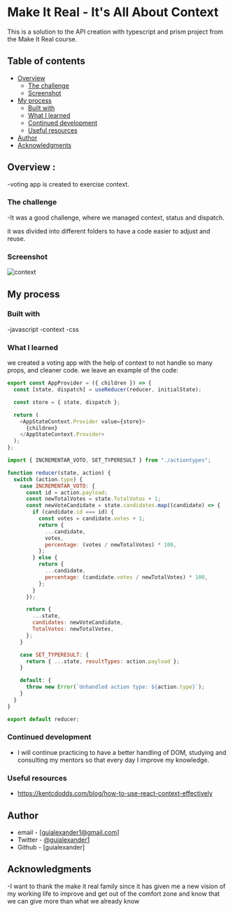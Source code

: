 # Make It Real - It's All About Context

This is a solution to the API creation with typescript and prism project from the Make It Real course.

## Table of contents

- [Overview](#overview)
  - [The challenge](#the-challenge)
  - [Screenshot](#screenshot)
- [My process](#my-process)
  - [Built with](#built-with)
  - [What I learned](#what-i-learned)
  - [Continued development](#continued-development)
  - [Useful resources](#useful-resources)
- [Author](#author)
- [Acknowledgments](#acknowledgments)

## Overview :

-voting app is created to exercise context.

### The challenge

-It was a good challenge, where we managed context, status and dispatch.

it was divided into different folders to have a code easier to adjust and reuse.

### Screenshot

![]()![context](https://github.com/guialexander/contexto-voting/assets/71296562/0ef262eb-ef0e-4b1e-95c3-c2201280bf85)


## My process

### Built with

-javascript
-context
-css

### What I learned

we created a voting app with the help of context to not handle so many props, and cleaner code.
we leave an example of the code:

```js
export const AppProvider = ({ children }) => {
  const [state, dispatch] = useReducer(reducer, initialState);

  const store = { state, dispatch };

  return (
    <AppStateContext.Provider value={store}>
      {children}
    </AppStateContext.Provider>
  );
};

import { INCREMENTAR_VOTO, SET_TYPERESULT } from "./actiontypes";

function reducer(state, action) {
  switch (action.type) {
    case INCREMENTAR_VOTO: {
      const id = action.payload;
      const newTotalVotes = state.TotalVotos + 1;
      const newVoteCandidate = state.candidates.map((candidate) => {
        if (candidate.id === id) {
          const votes = candidate.votes + 1;
          return {
            ...candidate,
            votes,
            percentage: (votes / newTotalVotes) * 100,
          };
        } else {
          return {
            ...candidate,
            percentage: (candidate.votes / newTotalVotes) * 100,
          };
        }
      });

      return {
        ...state,
        candidates: newVoteCandidate,
        TotalVotos: newTotalVotes,
      };
    }

    case SET_TYPERESULT: {
      return { ...state, resultTypes: action.payload };
    }

    default: {
      throw new Error(`Unhandled action type: ${action.type}`);
    }
  }
}

export default reducer;
```

### Continued development

- I will continue practicing to have a better handling of DOM, studying and consulting my mentors so that every day I improve my knowledge.

### Useful resources

- https://kentcdodds.com/blog/how-to-use-react-context-effectively

## Author

- email - [guialexander1@gmail.com]
- Twitter - [@guialexander1](https://www.twitter.com/guialexander1)
- Github - [guialexander]

## Acknowledgments

-I want to thank the make it real family since it has given me a new vision of my working life to improve and get out of the comfort zone and know that we can give more than what we already know
